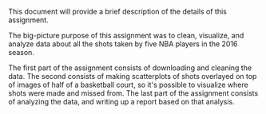 This document will provide a brief description of the details of this assignment.

The big-picture purpose of this assignment was to clean, visualize, and analyze data about all the shots taken by five NBA players in the 2016 season. 

The first part of the assignment consists of downloading and cleaning the data. The second consists of making scatterplots of shots overlayed on top of images of half of a basketball court, so it's possible to visualize where shots were made and missed from. The last part of the assignment consists of analyzing the data, and writing up a report based on that analysis. 
